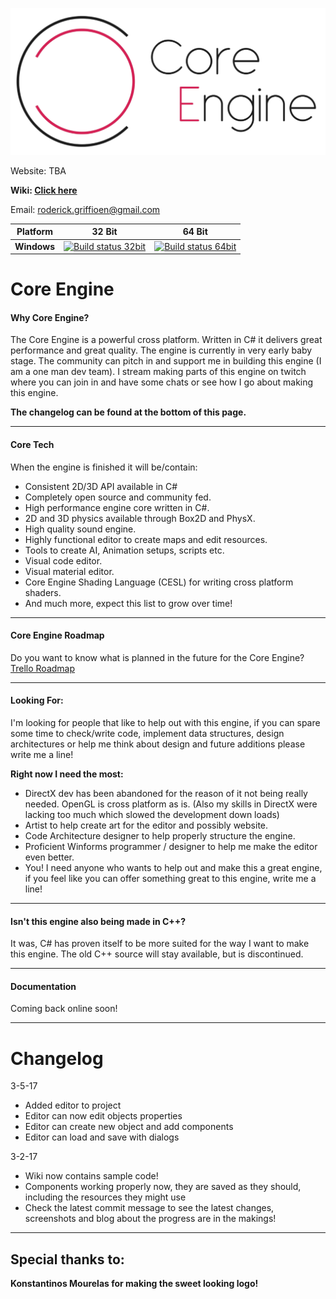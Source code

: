 ![Core Logo](Images/CoreLogoSide_HD_Dark_Resized.png)

Website: TBA

<b>Wiki: [Click here](https://github.com/Pitj3/Core-CS/wiki)</b>

Email: roderick.griffioen@gmail.com

| **Platform** | **32 Bit** | **64 Bit** |
|---|---|---|
|**Windows**         |[![Build status 32bit](https://ci.appveyor.com/api/projects/status/waje6rhqdkm8dkkn?svg=true)](https://ci.appveyor.com/project/Pitj3/core-cs) |[![Build status 64bit](https://ci.appveyor.com/api/projects/status/waje6rhqdkm8dkkn?svg=true)](https://ci.appveyor.com/project/Pitj3/core-cs) |

# Core Engine
#### Why Core Engine?

The Core Engine is a powerful cross platform. Written in C# it delivers great performance and great quality.
The engine is currently in very early baby stage. The community can pitch in and support me in building this engine (I am a one man dev team).
I stream making parts of this engine on twitch where you can join in and have some chats or see how I go about making this engine.

<b>The changelog can be found at the bottom of this page.</b>

---

#### Core Tech
When the engine is finished it will be/contain:

- Consistent 2D/3D API available in C#
- Completely open source and community fed.
- High performance engine core written in C#.
- 2D and 3D physics available through Box2D and PhysX.
- High quality sound engine.
- Highly functional editor to create maps and edit resources.
- Tools to create AI, Animation setups, scripts etc.
- Visual code editor.
- Visual material editor.
- Core Engine Shading Language (CESL) for writing cross platform shaders.
- And much more, expect this list to grow over time!

---

#### Core Engine Roadmap
Do you want to know what is planned in the future for the Core Engine?
[Trello Roadmap](https://trello.com/b/OCBe57G3/core-engine-roadmap)

---

#### Looking For:
I'm looking for people that like to help out with this engine, if you can spare some time to check/write code, implement data structures, design architectures or help me think about design and future additions please write me a line!

<b>Right now I need the most:</b>
- DirectX dev has been abandoned for the reason of it not being really needed. OpenGL is cross platform as is. (Also my skills in DirectX were lacking too much which slowed the development down loads)
- Artist to help create art for the editor and possibly website.
- Code Architecture designer to help properly structure the engine.
- Proficient Winforms programmer / designer to help me make the editor even better.
- You! I need anyone who wants to help out and make this a great engine, if you feel like you can offer something great to this engine, write me a line!

---

#### Isn't this engine also being made in C++?
It was, C# has proven itself to be more suited for the way I want to make this engine. The old C++ source will stay available, but is discontinued. 

---

#### Documentation

Coming back online soon!

---

# Changelog
3-5-17
- Added editor to project
- Editor can now edit objects properties
- Editor can create new object and add components
- Editor can load and save with dialogs


3-2-17
- Wiki now contains sample code!
- Components working properly now, they are saved as they should, including the resources they might use
- Check the latest commit message to see the latest changes, screenshots and blog about the progress are in the makings!

---

## Special thanks to:

<b>Konstantinos Mourelas for making the sweet looking logo!</b>
